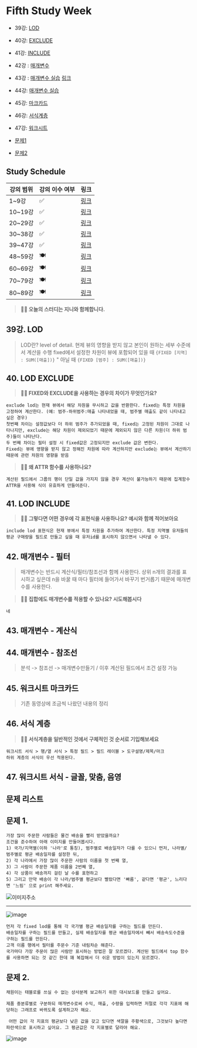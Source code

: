 # Fifth Study Week

- 39강: [LOD](#39강-lod)

- 40강: [EXCLUDE](#40-lod-exclude)

- 41강: [INCLUDE](#41-lod-include)

- 42강 : [매개변수](#42-매개변수-필터)

- 43강 : [매개변수 실습](#43-매개변수-계산식) 
[링크](https://youtu.be/GJvB8hBqeE8?si=3jIj1iymZHZ7mBam)

- 44강: [매개변수 실습](#44-매개변수-참조선)

- 45강: [마크카드](#45-워크시트-마크카드)

- 46강: [서식계층](#46-서식-계층)

- 47강: [워크시트](#47-워크시트-서식)

- [문제1](#문제-1)

- [문제2](#문제-2)

## Study Schedule

| 강의 범위     | 강의 이수 여부 | 링크                                                                                                        |
|--------------|---------|-----------------------------------------------------------------------------------------------------------|
| 1~9강        |  ✅      | [링크](https://www.youtube.com/watch?v=AXkaUrJs-Ko&list=PL87tgIIryGsa5vdz6MsaOEF8PK-YqK3fz&index=84)       |
| 10~19강      | ✅      | [링크](https://www.youtube.com/watch?v=AXkaUrJs-Ko&list=PL87tgIIryGsa5vdz6MsaOEF8PK-YqK3fz&index=75)       |
| 20~29강      | ✅      | [링크](https://www.youtube.com/watch?v=AXkaUrJs-Ko&list=PL87tgIIryGsa5vdz6MsaOEF8PK-YqK3fz&index=65)       |
| 30~38강      | ✅      | [링크](https://www.youtube.com/watch?v=e6J0Ljd6h44&list=PL87tgIIryGsa5vdz6MsaOEF8PK-YqK3fz&index=55)       |
| 39~47강      | ✅      | [링크](https://www.youtube.com/watch?v=AXkaUrJs-Ko&list=PL87tgIIryGsa5vdz6MsaOEF8PK-YqK3fz&index=45)       |
| 48~59강      | 🍽️      | [링크](https://www.youtube.com/watch?v=AXkaUrJs-Ko&list=PL87tgIIryGsa5vdz6MsaOEF8PK-YqK3fz&index=35)       |
| 60~69강      | 🍽️      | [링크](https://www.youtube.com/watch?v=AXkaUrJs-Ko&list=PL87tgIIryGsa5vdz6MsaOEF8PK-YqK3fz&index=25)       |
| 70~79강      | 🍽️      | [링크](https://www.youtube.com/watch?v=AXkaUrJs-Ko&list=PL87tgIIryGsa5vdz6MsaOEF8PK-YqK3fz&index=15)       |
| 80~89강      | 🍽️      | [링크](https://www.youtube.com/watch?v=AXkaUrJs-Ko&list=PL87tgIIryGsa5vdz6MsaOEF8PK-YqK3fz&index=5)        |


<!-- 여기까진 그대로 둬 주세요-->

> **🧞‍♀️ 오늘의 스터디는 지니와 함께합니다.**


## 39강. LOD

<!-- INCLUDE, EXCLUDE, FIXED 등 본 강의에서 알게 된 LOD 표현식에 대해 알게 된 점을 적어주세요. -->
> LOD란? level of detail. 현제 뷰의 영향을 받지 않고 본인이 원하는 세부 수준에서 계산을 수행
> fixed에서 설정한 차원이 뷰에 포함되어 있을 때 `{FIXED [지역] : SUM([매출])}`
> " 아닐 때 `{FIXED [범주] : SUM([매출])}`

## 40. LOD EXCLUDE

<!-- INCLUDE, EXCLUDE, FIXED 등 본 강의에서 알게 된 LOD 표현식에 대해 알게 된 점을 적고, 아래 두 질문에 답해보세요 :) -->

> **🧞‍♀️ FIXED와 EXCLUDE을 사용하는 경우의 차이가 무엇인가요?**

```
exclude lod는 현재 뷰에서 해당 차원을 무시하고 값을 반환한다. fixed는 특정 차원을 고정하여 계산한다. (예: 범주-하위범주:매출 나타내었을 때, 범주별 매출도 같이 나타내고 싶은 경우) 
첫번째 차이는 설정값보다 더 하위 범주가 추가되었을 때, fixed는 고정된 차원이 그대로 나타나지만, exclude는 해당 차원이 제외되었기 때문에 제외되지 않은 다른 차원(더 하위 범주)들이 나타난다.
두 번째 차이는 필터 설정 시 fixed값은 고정되지만 exclude 값은 변한다.
Fixed는 뷰에 영향을 받지 않고 정해진 차원에 따라 계산하지만 exclude는 뷰에서 계산하기 때문에 관련 차원의 영향을 받음
```

> **🧞‍♀️ 왜 ATTR 함수를 사용하나요?**

```
계산된 필드에서 그룹의 행이 단일 값을 가지지 않을 경우 계산이 불가능하기 때문에 집계함수 ATTR을 사용해 식이 유효하게 만들어준다.
```


## 41. LOD INCLUDE

<!-- INCLUDE, EXCLUDE, FIXED 등 본 강의에서 알게 된 LOD 표현식에 대해 알게 된 점을 적고, 아래 두 질문에 답해보세요 :) -->


> **🧞‍♀️ 그렇다면 어떤 경우에 각 표현식을 사용하나요? 예시와 함께 적어보아요**


```
include lod 표현식은 현재 뷰에서 특정 차원을 추가하여 계산한다. 특정 지역별 유저들의 평균 구매량을 필드로 만들고 싶을 때 유저id를 표시하지 않으면서 나타낼 수 있다.
```

## 42. 매개변수 - 필터 

<!-- 매개변수에 대해 알게 된 점을 적어주세요 -->

> 매개변수는 반드시 계산식/필터/참조선과 함께 사용한다.
> 상위 n개의 결과를 표시하고 싶은데 n을 바꿀 때 마다 필터에 들어가서 바꾸기 번거롭기 때문에 매개변수를 사용한다.

> **🧞‍♀️ 집합에도 매개변수를 적용할 수 있나요? 시도해봅시다**
```
네
```

## 43. 매개변수 - 계산식

<!-- 영상 묶음에 포함되지 않아 찾기 어려우실까 링크를 아래에 첨부하겠습니다. 수강 후 삭제해주세요-->


## 44. 매개변수 - 참조선

<!-- 매개변수에 대해 알게 된 점을 적어주세요 -->
> 분석 -> 참조선 -> 매개변수만들기 / 이후 계산된 필드에서 조건 설정 가능


## 45. 워크시트 마크카드

<!-- 마크카드에 대해 알게 된 점을 적어주세요 -->
> 기존 동영상에 조금씩 나왔던 내용의 정리


## 46. 서식 계층

<!-- 서식계층에 대해 알게 된 점을 적어주세요 -->

> **🧞‍♀️ 서식계층을 일반적인 것에서 구체적인 것 순서로 기입해보세요**


```
워크시트 서식 > 행/열 서식 > 특정 필드 > 필드 레이블 > 도구설명/제목/마크
하위 계층의 서식이 우선 적용된다.
```


## 47. 워크시트 서식 - 글꼴, 맞춤, 음영

<!-- 워크시트 서식에 대해 알게 된 점을 적어주세요!-->



## 문제 리스트



## 문제 1.

```
가장 많이 주문한 사람들은 물건 배송을 빨리 받았을까요?
조건을 준수하여 아래 이미지를 만들어봅시다.
1) 국가/지역별(이하 '나라'로 통칭), 범주별로 배송일자가 다를 수 있으니 먼저, 나라별/범주별로 평균 배송일자를 설정한 뒤,
2) 각 나라에서 가장 많이 주문한 사람의 이름을 첫 번째 열,
3) 그 사람이 주문한 제품 이름을 2번째 열,
4) 각 상품이 배송까지 걸린 날 수를 표현하고
5) 그리고 만약 배송이 각 나라/범주별 평균보다 빨랐다면 '빠름', 같다면 '평균', 느리다면 '느림' 으로 print 해주세요. 
```

![이미지주소](https://github.com/yousrchive/BUSINESS-INTELLIGENCE-TABLEAU/blob/main/study/img/2nd%20study/%E1%84%89%E1%85%B3%E1%84%8F%E1%85%B3%E1%84%85%E1%85%B5%E1%86%AB%E1%84%89%E1%85%A3%E1%86%BA%202024-08-13%20%E1%84%8B%E1%85%A9%E1%84%8C%E1%85%A5%E1%86%AB%2010.12.36.png?raw=true)
___
<!-- 여기까지 오는 과정 중 알게 된 점을 기입하고, 결과는 시트 명을 본인 이름으로 바꾸어 표시해주세요.-->
![image](https://github.com/user-attachments/assets/26b2c849-c974-4576-b94b-18e0b893d837)

```
먼저 각 fixed lod를 통해 각 국가별 평균 배송일자를 구하는 필드를 만든다.
배송일자를 구하는 필드를 만들고, 실제 배송일자를 평균 배송일자에서 빼서 배송속도수준을 구하는 필드를 만든다.
고객 이름 행에서 필터를 주문수 기준 내림차순 해준다.
국가마다 가장 주문이 많은 사람만 표시하는 방법은 잘 모르겠다. 계산된 필드에서 top 함수를 사용하면 되는 것 같긴 한데 꽤 복잡해서 더 쉬운 방법이 있는지 모르겠다.
```

## 문제 2.

```
채원이는 태블로를 쓰실 수 없는 상사분께 보고하기 위한 대시보드를 만들고 싶어요. 

제품 중분류별로 구분하되 매개변수로써 수익, 매출, 수량을 입력하면 저절로 각각 지표에 해당하는 그래프로 바뀌도록 설계하고자 해요.

 어떤 값이 각 지표의 평균보다 낮은 값을 갖고 있다면 색깔을 주황색으로, 그것보다 높다면 파란색으로 표시하고 싶어요. 그 평균값은 각 지표별로 달라야 해요.
```

![image](https://github.com/user-attachments/assets/2804133a-f55c-4b0d-9292-c88e14e6f9dd)

<!-- 예시 사진은 지워주세요-->
